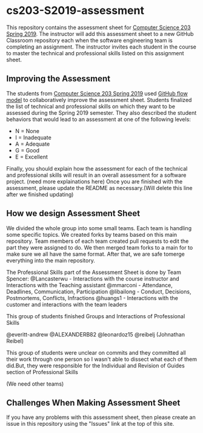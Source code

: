 # cs203-S2019-assessment

This repository contains the assessment sheet for [Computer Science 203 Spring
2019](https://www.gregorykapfhammer.com/teaching/cs203S2019/). The instructor
will add this assessment sheet to a new GitHub Classroom repository each when
the software engineering team is completing an assignment. The instructor
invites each student in the course to master the technical and professional
skills listed on this assignment sheet.

## Improving the Assessment

The students from [Computer Science 203 Spring
2019](https://www.gregorykapfhammer.com/teaching/cs203S2019/) used [GitHub flow
model](https://help.github.com/articles/github-flow/) to collaboratively improve
the assessment sheet. Students finalized the list of technical and
professional skills on which they want to be assessed during the Spring 2019
semester. They also described the student behaviors that would lead to an
assessment at one of the following levels:

* N = None
* I = Inadequate
* A = Adequate
* G = Good
* E = Excellent

Finally, you should explain how the assessment for each of the technical and
professional skills will result in an overall assessment for a software project.
(need more explainations here)
Once you are finished with the assessment, please update the README as
necessary.(Will delete this line after we finished updating)

## How we design Assessment Sheet

We divided the whole group into some small teams. Each team is handling some specific
topics. We created forks by teams based on this main repository. Team members of each
team created pull requests to edit the part they were assigned to do. We then merged
team forks to a main for to make sure we all have the same format. After that, we are
safe tomerge everything into the main repository.

The Professional Skills part of the Assessment Sheet is done by Team Spencer:
@Lancasterwu - Interactions with the course instructor and Interactions with the 
Teaching assistant
@mmarconi - Attendance, Deadlines, Communication, Participation
@libailong - Conduct, Decisions, Postmortems, Conflicts, Infractions
@huangs1 - Interactions with the customer and interactions with the team leaders

This group of students finished Groups and Interactions of Professional Skills

@everitt-andrew
@ALEXANDERB82
@leonardoz15
@reibelj (Johnathan Reibel)

This group of students were unclear on commits and they committed all their
work through one person so I wasn't able to dissect what each of them did.But,
they were responsible for the Individual and Revision of Guides section of
Professional Skills

(We need other teams)

## Challenges When Making Assessment Sheet

If you have any problems with this assessment sheet, then please create an
issue in this repository using the "Issues" link at the top of this site.
